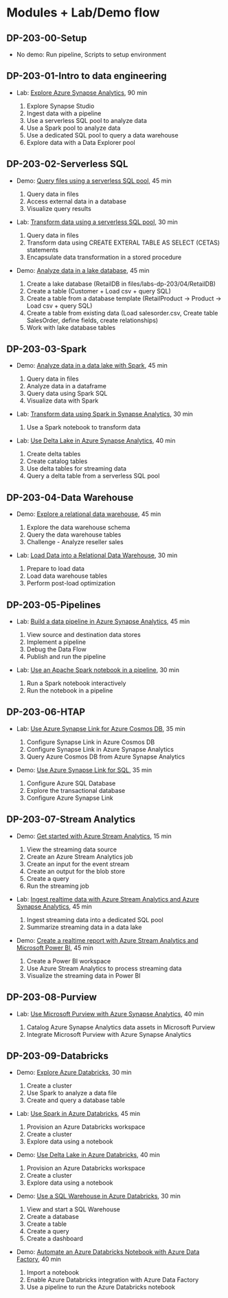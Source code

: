 # Modules + Lab/Demo flow

## DP-203-00-Setup

- No demo: Run pipeline, Scripts to setup environment

## DP-203-01-Intro to data engineering

- Lab: [Explore Azure Synapse Analytics](https://microsoftlearning.github.io/dp-203-azure-data-engineer/Instructions/Labs/01-Explore-Azure-Synapse.html), 90 min

  1. Explore Synapse Studio
  2. Ingest data with a pipeline
  3. Use a serverless SQL pool to analyze data
  4. Use a Spark pool to analyze data
  5. Use a dedicated SQL pool to query a data warehouse
  6. Explore data with a Data Explorer pool

## DP-203-02-Serverless SQL

- Demo: [Query files using a serverless SQL pool](https://microsoftlearning.github.io/DP-500-Azure-Data-Analyst/Instructions/labs/01-analyze-data-with-sql.html), 45 min

    1. Query data in files
    2. Access external data in a database
    3. Visualize query results

- Lab: [Transform data using a serverless SQL pool](https://microsoftlearning.github.io/dp-203-azure-data-engineer/Instructions/Labs/03-Transform-data-with-sql.html), 30 min

    1. Query data in files
    2. Transform data using CREATE EXTERAL TABLE AS SELECT (CETAS) statements
    3. Encapsulate data transformation in a stored procedure

- Demo: [Analyze data in a lake database](https://microsoftlearning.github.io/dp-203-azure-data-engineer/Instructions/Labs/04-Create-a-Lake-Database.html), 45 min

    1. Create a lake database (RetailDB in files/labs-dp-203/04/RetailDB)
    2. Create a table (Customer + Load csv + query SQL)
    3. Create a table from a database template (RetailProduct -> Product -> Load csv + query SQL)
    4. Create a table from existing data (Load salesorder.csv, Create table SalesOrder, define fields, create relationships)
    5. Work with lake database tables

## DP-203-03-Spark

- Demo: [Analyze data in a data lake with Spark](https://microsoftlearning.github.io/DP-500-Azure-Data-Analyst/Instructions/labs/02-analyze-files-with-Spark.html), 45 min

    1. Query data in files
    2. Analyze data in a dataframe
    3. Query data using Spark SQL
    4. Visualize data with Spark

- Lab: [Transform data using Spark in Synapse Analytics](https://microsoftlearning.github.io/dp-203-azure-data-engineer/Instructions/Labs/06-Transform-Data-with-Spark.html), 30 min

    1. Use a Spark notebook to transform data

- Lab: [Use Delta Lake in Azure Synapse Analytics](https://microsoftlearning.github.io/dp-203-azure-data-engineer/Instructions/Labs/07-Use-delta-lake.html), 40 min

    1. Create delta tables
    2. Create catalog tables
    3. Use delta tables for streaming data
    4. Query a delta table from a serverless SQL pool

## DP-203-04-Data Warehouse

- Demo: [Explore a relational data warehouse](https://microsoftlearning.github.io/DP-500-Azure-Data-Analyst/Instructions/labs/03-Explore-data-warehouse.html), 45 min

    1. Explore the data warehouse schema
    2. Query the data warehouse tables
    3. Challenge - Analyze reseller sales

- Lab: [Load Data into a Relational Data Warehouse](https://microsoftlearning.github.io/dp-203-azure-data-engineer/Instructions/Labs/09-Load-Data-into-Data-Warehouse.html), 30 min

    1. Prepare to load data
    2. Load data warehouse tables
    3. Perform post-load optimization

## DP-203-05-Pipelines

- Lab: [Build a data pipeline in Azure Synapse Analytics](https://microsoftlearning.github.io/dp-203-azure-data-engineer/Instructions/Labs/10-Synpase-pipeline.html), 45 min

    1. View source and destination data stores
    2. Implement a pipeline
    3. Debug the Data Flow
    4. Publish and run the pipeline

- Lab: [Use an Apache Spark notebook in a pipeline](https://microsoftlearning.github.io/dp-203-azure-data-engineer/Instructions/Labs/11-Spark-nobook-in-Synapse-Pipeline.html), 30 min

    1. Run a Spark notebook interactively
    2. Run the notebook in a pipeline

## DP-203-06-HTAP

- Lab: [Use Azure Synapse Link for Azure Cosmos DB](https://microsoftlearning.github.io/dp-203-azure-data-engineer/Instructions/Labs/14-Synapselink-cosmos.html), 35 min

    1. Configure Synapse Link in Azure Cosmos DB
    2. Configure Synapse Link in Azure Synapse Analytics
    3. Query Azure Cosmos DB from Azure Synapse Analytics

- Demo: [Use Azure Synapse Link for SQL](https://microsoftlearning.github.io/dp-203-azure-data-engineer/Instructions/Labs/15-Synapse-link-sql.html), 35 min

    1. Configure Azure SQL Database
    2. Explore the transactional database
    3. Configure Azure Synapse Link

## DP-203-07-Stream Analytics

- Demo: [Get started with Azure Stream Analytics](https://microsoftlearning.github.io/dp-203-azure-data-engineer/Instructions/Labs/17-stream-analytics.html), 15 min

    1. View the streaming data source
    2. Create an Azure Stream Analytics job
    3. Create an input for the event stream
    4. Create an output for the blob store
    5. Create a query
    6. Run the streaming job

- Lab: [Ingest realtime data with Azure Stream Analytics and Azure Synapse Analytics](https://microsoftlearning.github.io/dp-203-azure-data-engineer/Instructions/Labs/18-Ingest-stream-synapse.html), 45 min

    1. Ingest streaming data into a dedicated SQL pool
    2. Summarize streaming data in a data lake

- Demo: [Create a realtime report with Azure Stream Analytics and Microsoft Power BI](https://microsoftlearning.github.io/dp-203-azure-data-engineer/Instructions/Labs/19-Stream-Power-BI.html), 45 min

    1. Create a Power BI workspace
    2. Use Azure Stream Analytics to process streaming data
    3. Visualize the streaming data in Power BI

## DP-203-08-Purview

- Lab: [Use Microsoft Purview with Azure Synapse Analytics](https://microsoftlearning.github.io/dp-203-azure-data-engineer/Instructions/Labs/22-Synapse-purview.html), 40 min

    1. Catalog Azure Synapse Analytics data assets in Microsoft Purview
    2. Integrate Microsoft Purview with Azure Synapse Analytics

## DP-203-09-Databricks

- Demo: [Explore Azure Databricks](https://microsoftlearning.github.io/dp-203-azure-data-engineer/Instructions/Labs/23-Explore-Azure-Databricks.html), 30 min

    1. Create a cluster
    2. Use Spark to analyze a data file
    3. Create and query a database table

- Lab: [Use Spark in Azure Databricks](https://microsoftlearning.github.io/dp-203-azure-data-engineer/Instructions/Labs/24-Analyze-Files-in-Azure-Databricks.html), 45 min

    1. Provision an Azure Databricks workspace
    2. Create a cluster
    3. Explore data using a notebook

- Demo: [Use Delta Lake in Azure Databricks](https://microsoftlearning.github.io/dp-203-azure-data-engineer/Instructions/Labs/25-Delta-lake-in-Azure-Databricks.html), 40 min

    1. Provision an Azure Databricks workspace
    2. Create a cluster
    3. Explore data using a notebook

- Demo: [Use a SQL Warehouse in Azure Databricks](https://microsoftlearning.github.io/dp-203-azure-data-engineer/Instructions/Labs/26-Azure-Databricks-SQL.html), 30 min

    1. View and start a SQL Warehouse
    2. Create a database
    3. Create a table
    4. Create a query
    5. Create a dashboard

- Demo: [Automate an Azure Databricks Notebook with Azure Data Factory](https://microsoftlearning.github.io/dp-203-azure-data-engineer/Instructions/Labs/27-Azure-Databricks-Data-Factory.html), 40 min

    1. Import a notebook
    2. Enable Azure Databricks integration with Azure Data Factory
    3. Use a pipeline to run the Azure Databricks notebook
